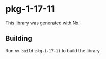 # pkg-1-17-11

This library was generated with [Nx](https://nx.dev).

## Building

Run `nx build pkg-1-17-11` to build the library.
